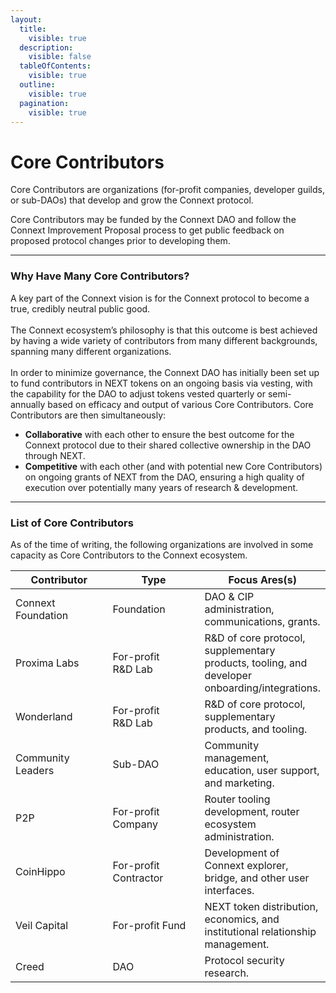 ```yaml
---
layout:
  title:
    visible: true
  description:
    visible: false
  tableOfContents:
    visible: true
  outline:
    visible: true
  pagination:
    visible: true
---
```


# Core Contributors

Core Contributors are organizations (for-profit companies, developer guilds, or sub-DAOs) that develop and grow the Connext protocol.

Core Contributors may be funded by the Connext DAO and follow the Connext Improvement Proposal process to get public feedback on proposed protocol changes prior to developing them.

***

### Why Have Many Core Contributors?

A key part of the Connext vision is for the Connext protocol to become a true, credibly neutral public good.\
\
The Connext ecosystem’s philosophy is that this outcome is best achieved by having a wide variety of contributors from many different backgrounds, spanning many different organizations.\
\
In order to minimize governance, the Connext DAO has initially been set up to fund contributors in NEXT tokens on an ongoing basis via vesting, with the capability for the DAO to adjust tokens vested quarterly or semi-annually based on efficacy and output of various Core Contributors. Core Contributors are then simultaneously:

* **Collaborative** with each other to ensure the best outcome for the Connext protocol due to their shared collective ownership in the DAO through NEXT.
* **Competitive** with each other (and with potential new Core Contributors) on ongoing grants of NEXT from the DAO, ensuring a high quality of execution over potentially many years of research & development.

***

### List of Core Contributors

As of the time of writing, the following organizations are involved in some capacity as Core Contributors to the Connext ecosystem.

<table><thead><tr><th width="206.33333333333331">Contributor</th><th width="196">Type</th><th>Focus Ares(s)</th></tr></thead><tbody><tr><td>Connext Foundation</td><td>Foundation</td><td>DAO &#x26; CIP administration, communications, grants.</td></tr><tr><td>Proxima Labs</td><td>For-profit<br>R&#x26;D Lab</td><td>R&#x26;D of core protocol, supplementary products, tooling, and developer onboarding/integrations.</td></tr><tr><td>Wonderland</td><td>For-profit<br>R&#x26;D Lab</td><td>R&#x26;D of core protocol, supplementary products, and tooling.</td></tr><tr><td>Community Leaders</td><td>Sub-DAO</td><td>Community management, education, user support, and marketing.</td></tr><tr><td>P2P</td><td>For-profit Company</td><td>Router tooling development, router ecosystem administration.</td></tr><tr><td>CoinHippo</td><td>For-profit Contractor</td><td>Development of Connext explorer, bridge, and other user interfaces.</td></tr><tr><td>Veil Capital</td><td>For-profit Fund</td><td>NEXT token distribution, economics, and institutional relationship management.</td></tr><tr><td>Creed</td><td>DAO</td><td>Protocol security research.</td></tr></tbody></table>

